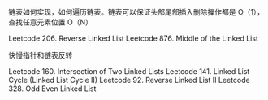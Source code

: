 链表如何实现，如何遍历链表。链表可以保证头部尾部插入删除操作都是 O（1），查找任意元素位置 O（N）

Leetcode 206. Reverse Linked List
Leetcode 876. Middle of the Linked List

快慢指针和链表反转

Leetcode 160. Intersection of Two Linked Lists
Leetcode 141. Linked List Cycle (Linked List Cycle II)
Leetcode 92. Reverse Linked List II
Leetcode 328. Odd Even Linked List
